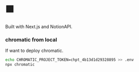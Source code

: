 # 🟪

Built with Next.js and NotionAPI.

### chromatic from local

If want to deploy chromatic.

```bash
echo CHROMATIC_PROJECT_TOKEN=chpt_4b13d1d29328895 >> .env
npx chromatic
```
